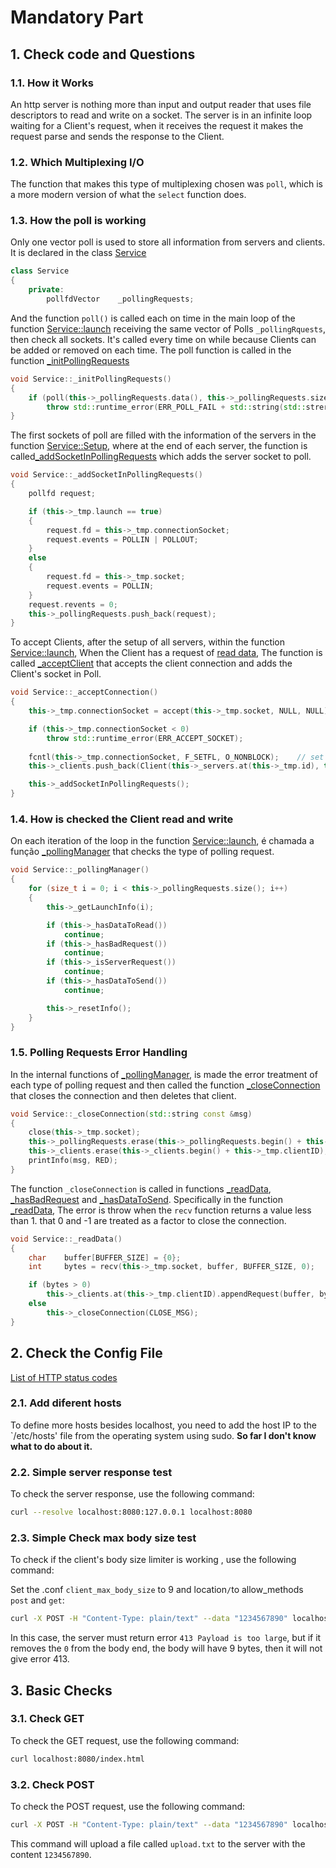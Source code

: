 # Mandatory Part

## 1. Check code and Questions

### 1.1. How it Works
An http server is nothing more than input and output reader that uses file descriptors to read and write on a socket. The server is in an infinite loop waiting for a Client's request, when it receives the request it makes the request parse and sends the response to the Client.

### 1.2. Which Multiplexing I/O
The function that makes this type of multiplexing chosen was `poll`, which is a more modern version of what the `select` function does.

### 1.3. How the poll is working
Only one vector poll is used to store all information from servers and clients. It is declared in the class [Service](https://github.com/waltergcc/42-webserv/blob/0201fbccef7be28ef80c92b7ebda00fe832c464f/webserv/include/Service.hpp#L42)

```c++
class Service
{
	private:
		pollfdVector	_pollingRequests;
```

And the function `poll()` is called each on time in the main loop of the function [Service::launch](https://github.com/waltergcc/42-webserv/blob/0201fbccef7be28ef80c92b7ebda00fe832c464f/webserv/src/Service.cpp#L67) receiving the same vector of Polls `_pollingRquests`, then check all sockets. It's called every time on while because Clients can be added or removed on each time. The poll function is called in the function [_initPollingRequests](https://github.com/waltergcc/42-webserv/blob/0201fbccef7be28ef80c92b7ebda00fe832c464f/webserv/src/Service.cpp#L89)

```c++
void Service::_initPollingRequests()
{
	if (poll(this->_pollingRequests.data(), this->_pollingRequests.size(), POLL_TIME_OUT) < 0 && g_shutdown == false)
		throw std::runtime_error(ERR_POLL_FAIL + std::string(std::strerror(errno)));
}
```

The first sockets of poll are filled with the information of the servers in the function [Service::Setup](https://github.com/waltergcc/42-webserv/blob/0201fbccef7be28ef80c92b7ebda00fe832c464f/webserv/src/Service.cpp#L42), where at the end of each server, the function is called[_addSocketInPollingRequests](https://github.com/waltergcc/42-webserv/blob/0201fbccef7be28ef80c92b7ebda00fe832c464f/webserv/src/Service.cpp#L314) which adds the server socket to poll.

```c++
void Service::_addSocketInPollingRequests()
{
	pollfd request;

	if (this->_tmp.launch == true)
	{
		request.fd = this->_tmp.connectionSocket;
		request.events = POLLIN | POLLOUT;
	}
	else
	{
		request.fd = this->_tmp.socket;
		request.events = POLLIN;
	}
	request.revents = 0;
	this->_pollingRequests.push_back(request);
}
```

To accept Clients, after the setup of all servers, within the function [Service::launch](https://github.com/waltergcc/42-webserv/blob/0201fbccef7be28ef80c92b7ebda00fe832c464f/webserv/src/Service.cpp#L67), When the Client has a request of [read data](https://github.com/waltergcc/42-webserv/blob/0201fbccef7be28ef80c92b7ebda00fe832c464f/webserv/src/Service.cpp#L124), The function is called [_acceptClient](https://github.com/waltergcc/42-webserv/blob/0201fbccef7be28ef80c92b7ebda00fe832c464f/webserv/src/Service.cpp#L148) that accepts the client connection and adds the Client's socket in Poll.

```c++
void Service::_acceptConnection()
{
	this->_tmp.connectionSocket = accept(this->_tmp.socket, NULL, NULL);

	if (this->_tmp.connectionSocket < 0)
		throw std::runtime_error(ERR_ACCEPT_SOCKET);
	
	fcntl(this->_tmp.connectionSocket, F_SETFL, O_NONBLOCK);	// set socket to non-blocking
	this->_clients.push_back(Client(this->_servers.at(this->_tmp.id), this->_tmp.connectionSocket));

	this->_addSocketInPollingRequests();
}
```

### 1.4. How is checked the Client read and write
On each iteration of the loop in the function [Service::launch](https://github.com/waltergcc/42-webserv/blob/0201fbccef7be28ef80c92b7ebda00fe832c464f/webserv/src/Service.cpp#L67), é chamada a função [_pollingManager](https://github.com/waltergcc/42-webserv/blob/0201fbccef7be28ef80c92b7ebda00fe832c464f/webserv/src/Service.cpp#L95) that checks the type of polling request.

```c++
void Service::_pollingManager()
{
	for (size_t i = 0; i < this->_pollingRequests.size(); i++)
	{
		this->_getLaunchInfo(i);

		if (this->_hasDataToRead())
			continue;
		if (this->_hasBadRequest())
			continue;
		if (this->_isServerRequest())
			continue;
		if (this->_hasDataToSend())
			continue;

		this->_resetInfo();
	}
}
```

### 1.5. Polling Requests Error Handling
In the internal functions of [_pollingManager](https://github.com/waltergcc/42-webserv/blob/0201fbccef7be28ef80c92b7ebda00fe832c464f/webserv/src/Service.cpp#L95), is made the error treatment of each type of polling request and then called the function [_closeConnection](https://github.com/waltergcc/42-webserv/blob/0201fbccef7be28ef80c92b7ebda00fe832c464f/webserv/src/Service.cpp#L172) that closes the connection and then deletes that client.

```c++
void Service::_closeConnection(std::string const &msg)
{
	close(this->_tmp.socket);
	this->_pollingRequests.erase(this->_pollingRequests.begin() + this->_tmp.id);
	this->_clients.erase(this->_clients.begin() + this->_tmp.clientID);
	printInfo(msg, RED);
}
```
The function `_closeConnection` is called in functions [_readData](https://github.com/waltergcc/42-webserv/blob/0201fbccef7be28ef80c92b7ebda00fe832c464f/webserv/src/Service.cpp#L161), [_hasBadRequest](https://github.com/waltergcc/42-webserv/blob/0201fbccef7be28ef80c92b7ebda00fe832c464f/webserv/src/Service.cpp#L180) and [_hasDataToSend](https://github.com/waltergcc/42-webserv/blob/0201fbccef7be28ef80c92b7ebda00fe832c464f/webserv/src/Service.cpp#L205). Specifically in the function [_readData](https://github.com/waltergcc/42-webserv/blob/0201fbccef7be28ef80c92b7ebda00fe832c464f/webserv/src/Service.cpp#L161), The error is throw when the `recv` function returns a value less than 1. that 0 and -1 are treated as a factor to close the connection.

```c++
void Service::_readData()
{
	char	buffer[BUFFER_SIZE] = {0};
	int		bytes = recv(this->_tmp.socket, buffer, BUFFER_SIZE, 0);

	if (bytes > 0)
		this->_clients.at(this->_tmp.clientID).appendRequest(buffer, bytes);
	else
		this->_closeConnection(CLOSE_MSG);
}
```
## 2. Check the Config File
[List of HTTP status codes](https://en.wikipedia.org/wiki/List_of_HTTP_status_codes)

### 2.1. Add diferent hosts
To define more hosts besides localhost, you need to add the host IP to the `/etc/hosts' file from the operating system using sudo. **So far I don't know what to do about it.**

### 2.2. Simple server response test
To check the server response, use the following command:

```bash
curl --resolve localhost:8080:127.0.0.1 localhost:8080
```

### 2.3. Simple Check max body size test
To check if the client's body size limiter is working , use the following command:

Set the .conf `client_max_body_size` to 9 and location`/`to allow_methods` post` and `get`:

```bash
curl -X POST -H "Content-Type: plain/text" --data "1234567890" localhost:8080/curl_post.py
```
In this case, the server must return error `413 Payload is too large`, but if it removes the `0` from the body end, the body will have 9 bytes, then it will not give error 413.

## 3. Basic Checks

### 3.1. Check GET
To check the GET request, use the following command:

```bash
curl localhost:8080/index.html
```

### 3.2. Check POST
To check the POST request, use the following command:

```bash
curl -X POST -H "Content-Type: plain/text" --data "1234567890" localhost:8080/curl_post.py
```
This command will upload a file called `upload.txt` to the server with the content `1234567890`.

<!-- Verificações básicas

- Solicitações DELETE devem funcionar.
- Solicitações DESCONHECIDAS não devem causar nenhum travamento.
- Para cada teste, o código de status deve estar correto.
- Faça o upload de um arquivo para o servidor e recupere-o.

Verifique com um navegador

- Use o navegador de referência da equipe, abra a parte de rede dele e tente se conectar ao servidor.
- Observe o cabeçalho da solicitação e o cabeçalho da resposta.
- Deve ser compatível para servir um site totalmente estático.
- Tente um URL incorreto no servidor.
- Tente listar um diretório.
- Tente um URL redirecionado.
- Tente coisas.

Problemas de porta

- No arquivo de configuração, configure várias portas e use sites diferentes. Use o navegador para verificar se a configuração está funcionando conforme o esperado e exibindo o site correto.
- Na configuração, tente configurar a mesma porta várias vezes. Isso não deve funcionar.
- Inicie vários servidores ao mesmo tempo com configurações diferentes, mas com portas comuns. Isso está funcionando? Se estiver funcionando, pergunte por que o servidor deve funcionar se uma das configurações não estiver funcionando. Continue.

Teste de cerco e teste de estresse

- Use o Siege para executar alguns testes de estresse.
- A disponibilidade deve estar acima de 99,5% para uma solicitação simples em uma página vazia com "siege -b" nessa página. Verifique se não há vazamento de memória (monitore o uso de memória do processo, que não deve aumentar indefinidamente).
- Verifique se não há conexões penduradas.
- Você deve ser capaz de usar o Siege indefinidamente sem reiniciar o servidor (verifique "siege -b"). -->

<!-- English eval

Basic checks 

Using telnet, curl, prepared files demonstrates that the following features work properly:
- GET requests should work
- POST requests -› should work
- DELETE requests should work
- UNKNOWN requests -> should not produce any crash
- For every test the status code must be good
- upload some file to the server and get it bock 


Check with a browser

- Use the reference browser of the team, open the network part of it and try to connect to the server with it
- Look at the request header and response header
- It should be compatible to serve a fully static website
- Try o wrong URL on the server
- Try to list a directory
- Try a redirected URL
- Try things 


Port issues

- In the configuration file setup multiple ports and use different websites, use the browser to check that the configuration is working as expected, and show the right website.
- In the configuration try to setup the sense port multiple times. It should not work.
- Launch multiple servers at the scene time with different configurations but with common ports. Is it working? if it is working, ask why the server should work if one of the configurations isn't working. keep going 


Siege & stress test

- Use Siege to run some stress tests.
- Availability should be above 99.5% For a simple get on an empty poge with o siege -b on that page Check if there is no memory leak (monitor the process memory usage it should not go up indefinitely)
- Check if there is no hanging connection
- You should be able to use siege indefinitely without restarting the server (look at siege -b)  -->
